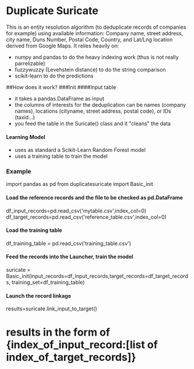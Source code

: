 # Duplicate Suricate
This is an entity resolution algorithm (to deduplicate records of companies for example) using available information: Company name, street address, city name, Duns Number, Postal Code, Country, and Lat/Lng location derived from Google Maps.
It relies heavily on:
 - numpy and pandas to do the heavy indexing work (thus is not really parrelizable)
 - fuzzywuzzy (Levehstein distance) to do the string comparison
 - scikit-learn to do the predictions
 
 ##How does it work?
 ###Init
 ####Input table
 - it takes a pandas.DataFrame as input
 - the columns of interests for the deduplication can be names (company names), locations (cityname, street address, postal code), or IDs (taxid...)
 - you feed the table in the Suricate() class and it "cleans" the data
 #### Learning Model
 - uses as standard a Scikit-Learn Random Forest model
 - uses a training table to train the model
 
### Example

import pandas as pd
from duplicatesuricate import Basic_init

#### Load the reference records and the file to be checked as pd.DataFrame
df_input_records=pd.read_csv('mytable.csv',index_col=0)
df_target_records=pd.read_csv('reference_table.csv',index_col=0)

#### Load the training table
df_training_table = pd.read_csv('training_table.csv')

#### Feed the records into the Launcher, train the model
suricate = Basic_init(input_records=df_input_records,target_records=df_target_records,
                      training_set=df_training_table)

#### Launch the record linkage
results=suricate.link_input_to_target()

# results in the form of {index_of_input_record:[list of index_of_target_records]}


 

